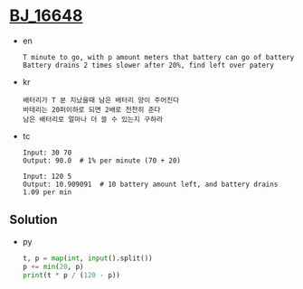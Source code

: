 # [BJ_16648](https://acmicpc.net/problem/16648)

* en

  ```en
  T minute to go, with p amount meters that battery can go of battery
  Battery drains 2 times slower after 20%, find left over patery
  ```

* kr

  ```kr
  배터리가 T 분 지났을때 남은 배터리 양이 주어진다
  바테리는 20퍼이하로 되면 2배로 천천히 준다
  남은 배터리로 얼마나 더 쓸 수 있는지 구하라
  ```

* tc

  ```tc
  Input: 30 70
  Output: 90.0  # 1% per minute (70 + 20)

  Input: 120 5
  Output: 10.909091  # 10 battery amount left, and battery drains 1.09 per min
  ```

## Solution

* py

  ```py
  t, p = map(int, input().split())
  p += min(20, p)
  print(t * p / (120 - p))
  ```

